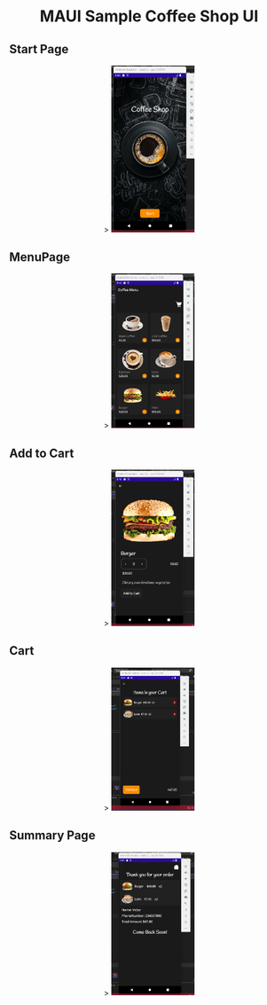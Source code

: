 <div align="center">
<h1>MAUI Sample Coffee Shop UI </h1>
</div>

## **Start Page**

<div <div align="middle">
>
<img   src="ProjectImages/start.png" width="150" >
</div>

## **MenuPage**

<div <div align="middle">
>
<img src="ProjectImages/menu.png" width="150" >
</div>

## **Add to Cart**

<div <div align="middle">
>
<img src="ProjectImages/addToCart.png" width="150" >
</div>

## **Cart**

<div <div align="middle">
>
<img src="ProjectImages/cart.png" width="150" >
</div>

## **Summary Page**

<div <div align="middle">
>
<img src="ProjectImages/summary.png" width="150" >
</div>
